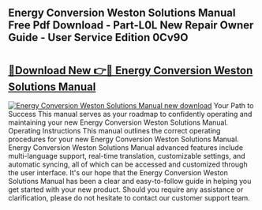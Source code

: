 ## Energy Conversion Weston Solutions Manual Free Pdf Download - Part-L0L New Repair Owner Guide - User Service Edition 0Cv9O

# <h2><a href="http://bc63061.oget.top/?id=Energy+Conversion+Weston+Solutions+Manual">🔗Download New 👉🔴 Energy Conversion Weston Solutions Manual</a></h2>

[![Energy Conversion Weston Solutions Manual new download](https://i.imgur.com/5g1atiW.png)](http://bc63061.oget.top/?id=Energy+Conversion+Weston+Solutions+Manual)
Your Path to Success This manual serves as your roadmap to confidently operating and maintaining your new Energy Conversion Weston Solutions Manual. Operating Instructions This manual outlines the correct operating procedures for your new Energy Conversion Weston Solutions Manual. Energy Conversion Weston Solutions Manual advanced features include multi-language support, real-time translation, customizable settings, and automatic syncing, all of which can be accessed and customized through the user interface. It's our hope that the Energy Conversion Weston Solutions Manual has been a clear and easy-to-follow guide in helping you get started with your new product. Should you require any assistance or clarification, please do not hesitate to contact our customer support team.

